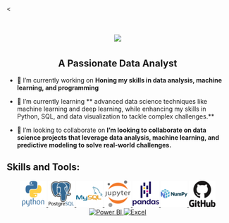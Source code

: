 <<h1 align="center">
  <a href="https://git.io/typing-svg">
    <img src="https://readme-typing-svg.herokuapp.com/?lines=▶▶+Hello!+👋+I'm+Charles+Munyua ◀&center=true&size=25">
  </a>
</h1>
<h2 align="center"> A Passionate Data Analyst</h2>
<p align="center"> 

- 🔭 I’m currently working on **Honing my skills in data analysis, machine learning, and programming**

- 🌱 I’m currently learning ** advanced data science techniques like machine learning and deep learning, while enhancing my skills in Python, SQL, and data visualization to tackle complex challenges.**

- 👯 I’m looking to collaborate on **I’m looking to collaborate on data science projects that leverage data analysis, machine learning, and predictive modeling to solve real-world challenges.**


<p align="left">
</p>




## Skills and Tools: 
<div align="center">
  <a href="https://www.python.org/" target="_blank" rel="noreferrer"> 
    <img src="https://github.com/devicons/devicon/blob/master/icons/python/python-original-wordmark.svg" title="Python" alt="Python" width="60" height="60"/> 
  </a> 
  <a href="https://www.postgresql.org/" target="_blank" rel="noreferrer"> 
    <img src="https://github.com/devicons/devicon/blob/master/icons/postgresql/postgresql-original-wordmark.svg" title="PostgreSQL" alt="PostgreSQL" width="60" height="60"/> 
  </a> 
  <a href="https://www.mysql.com/" target="_blank" rel="noreferrer"> 
    <img src="https://github.com/devicons/devicon/blob/master/icons/mysql/mysql-original-wordmark.svg" title="MySQL" alt="MySQL" width="60" height="60"/> 
  </a>
  <a href="https://jupyter.org/" target="_blank" rel="noreferrer"> 
    <img src="https://github.com/devicons/devicon/blob/master/icons/jupyter/jupyter-original-wordmark.svg" title="Jupyter" alt="Jupyter" width="60" height="60"/> 
  </a>
  <a href="https://pandas.pydata.org/" target="_blank" rel="noreferrer"> 
    <img src="https://github.com/devicons/devicon/blob/master/icons/pandas/pandas-original-wordmark.svg" title="Pandas" alt="Pandas" width="60" height="60"/> 
  </a>
  <a href="https://numpy.org/" target="_blank" rel="noreferrer"> 
    <img src="https://github.com/devicons/devicon/blob/master/icons/numpy/numpy-original-wordmark.svg" title="Numpy" alt="Numpy" width="60" height="60"/> 
  </a>
  <a href="https://github.com/" target="_blank" rel="noreferrer"> 
    <img src="https://github.com/devicons/devicon/blob/master/icons/github/github-original-wordmark.svg" title="GitHub" alt="GitHub" width="60" height="60"/> 
  </a>
  <a href="https://powerbi.microsoft.com/" target="_blank" rel="noreferrer"> 
    <img src="https://media.datacamp.com/legacy/v1724169856/image_ff55d03003.png" title="Power BI" alt="Power BI" width="60" height="60"/> 
  </a>
  <a href="https://www.microsoft.com/en-us/microsoft-365/excel" target="_blank" rel="noreferrer"> 
    <img src="https://w7.pngwing.com/pngs/394/915/png-transparent-excel-hd-logo-thumbnail.png" title="Excel" alt="Excel" width="60" height="60"/> 
  </a>
</div>

